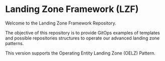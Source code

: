 # Landing Zone Framework (LZF)

Welcome to the Landing Zone Framework Repository. 

The objective of this repository is to provide GitOps examples of templates and possible repositories structures to operate our advanced landing zone patterns.

This version supports the Operating Entity Landing Zone (OELZ) Pattern.
